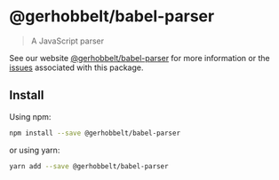 # @gerhobbelt/babel-parser

> A JavaScript parser

See our website [@gerhobbelt/babel-parser](https://new.babeljs.io/docs/en/next/babel-parser.html) for more information or the [issues](https://github.com/babel/babel/issues?utf8=%E2%9C%93&q=is%3Aissue+label%3A%22pkg%3A%20babylon%22+is%3Aopen) associated with this package.

## Install

Using npm:

```sh
npm install --save @gerhobbelt/babel-parser
```

or using yarn:

```sh
yarn add --save @gerhobbelt/babel-parser
```

